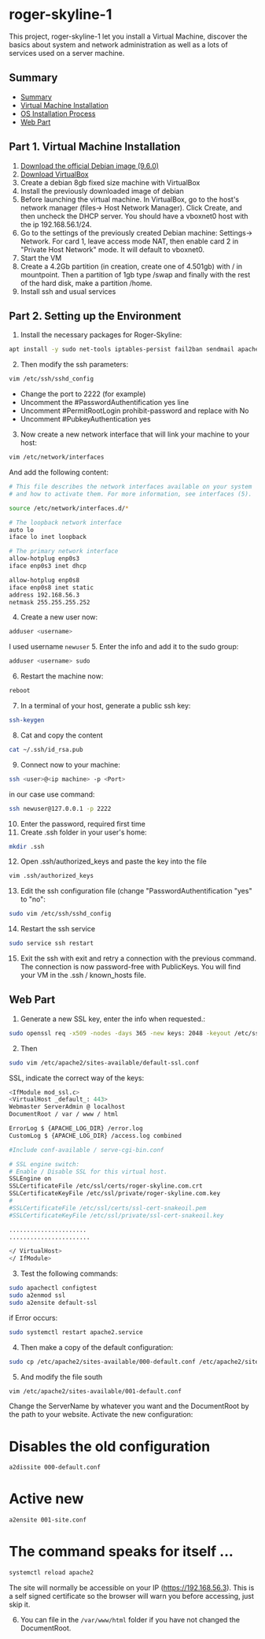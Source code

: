 # roger-skyline-1
This project, roger-skyline-1 let you install a Virtual Machine, discover the basics about system and network administration as well as a lots of services used on a server machine.

## Summary <a id="summary"></a>

- [Summary](#summary)
- [Virtual Machine Installation](#VMinstall)
- [OS Installation Process](#SetUpEnvironment)
- [Web Part](#WebPart)


## Part 1. Virtual Machine Installation <a id="VMinstall"></a>

1. [Download the official Debian image (9.6.0)](https://cdimage.debian.org/debian-cd/current/amd64/iso-cd/debian-9.6.0-amd64-netinst.iso)
2. [Download VirtualBox](https://www.virtualbox.org/wiki/Downloads)
3. Create a debian 8gb fixed size machine with VirtualBox
4. Install the previously downloaded image of debian
5. Before launching the virtual machine. In VirtualBox, go to the host's network manager (files-> Host Network Manager). Click Create, and then uncheck the DHCP server. You should have a vboxnet0 host with the ip 192.168.56.1/24.
6. Go to the settings of the previously created Debian machine: Settings-> Network. For card 1, leave access mode NAT, then enable card 2 in "Private Host Network" mode. It will default to vboxnet0.
7. Start the VM
8. Create a 4.2Gb partition (in creation, create one of 4.501gb) with / in mountpoint. Then a partition of 1gb type /swap and finally with the rest of the hard disk, make a partition /home.
9. Install ssh and usual services

## Part 2. Setting up the Environment <a id="SetUpEnvironment"></a>

1. Install the necessary packages for Roger-Skyline:
```bash
apt install -y sudo net-tools iptables-persist fail2ban sendmail apache2
```

2. Then modify the ssh parameters:
```bash
vim /etc/ssh/sshd_config
```
- Change the port to 2222 (for example)
- Uncomment the #PasswordAuthentification yes line
- Uncomment #PermitRootLogin prohibit-password and replace with No
- Uncomment #PubkeyAuthentication yes
3. Now create a new network interface that will link your machine to your host:
```bash
vim /etc/network/interfaces
```
And add the following content:

```bash
# This file describes the network interfaces available on your system
# and how to activate them. For more information, see interfaces (5).

source /etc/network/interfaces.d/*

# The loopback network interface
auto lo
iface lo inet loopback

# The primary network interface
allow-hotplug enp0s3
iface enp0s3 inet dhcp

allow-hotplug enp0s8
iface enp0s8 inet static
address 192.168.56.3
netmask 255.255.255.252
```
4. Create a new user now:
```bash
adduser <username>
```
I used username `newuser`
5. Enter the info and add it to the sudo group:
```bash
adduser <username> sudo
```
6. Restart the machine now:
```bash
reboot
```
7. In a terminal of your host, generate a public ssh key:
```bash
ssh-keygen
```
8. Cat and copy the content
```bash
cat ~/.ssh/id_rsa.pub
```
9. Connect now to your machine:
```bash
ssh <user>@<ip machine> -p <Port>
```
in our case use command:
```bash
ssh newuser@127.0.0.1 -p 2222
```
10. Enter the password, required first time
11. Create .ssh folder in your user's home:
```bash
mkdir .ssh
```
12. Open .ssh/authorized_keys and paste the key into the file
```bash
vim .ssh/authorized_keys
```
13. Edit the ssh configuration file (change "PasswordAuthentification "yes" to "no":
```bash
sudo vim /etc/ssh/sshd_config
```
14. Restart the ssh service
```bash
sudo service ssh restart
```
15. Exit the ssh with exit and retry a connection with the previous command. The connection is now password-free with PublicKeys. You will find your VM in the .ssh / known_hosts file.

## Web Part <a id="WebPart"></a>
1. Generate a new SSL key, enter the info when requested.:
```bash
sudo openssl req -x509 -nodes -days 365 -new keys: 2048 -keyout /etc/ssl/private/roger-skyline.com.key -out /etc/ssl/certs/roger-skyline.com.crt
```

2. Then
```bash
sudo vim /etc/apache2/sites-available/default-ssl.conf
```
SSL, indicate the correct way of the keys:
```bash
<IfModule mod_ssl.c>
<VirtualHost _default_: 443>
Webmaster ServerAdmin @ localhost
DocumentRoot / var / www / html

ErrorLog $ {APACHE_LOG_DIR} /error.log
CustomLog $ {APACHE_LOG_DIR} /access.log combined

#Include conf-available / serve-cgi-bin.conf

# SSL engine switch:
# Enable / Disable SSL for this virtual host.
SSLEngine on
SSLCertificateFile /etc/ssl/certs/roger-skyline.com.crt
SSLCertificateKeyFile /etc/ssl/private/roger-skyline.com.key
#
#SSLCertificateFile /etc/ssl/certs/ssl-cert-snakeoil.pem
#SSLCertificateKeyFile /etc/ssl/private/ssl-cert-snakeoil.key

......................
.......................

</ VirtualHost>
</ IfModule>
```
3. Test the following commands:
```bash
sudo apachectl configtest
sudo a2enmod ssl
sudo a2ensite default-ssl
```
if Error occurs:
```bash
sudo systemctl restart apache2.service
```

4. Then make a copy of the default configuration:
```bash
sudo cp /etc/apache2/sites-available/000-default.conf /etc/apache2/sites-available/001-default.conf
```

5. And modify the file south 
```bash
vim /etc/apache2/sites-available/001-default.conf
```
Change the ServerName by whatever you want and the DocumentRoot by the path to your website.
Activate the new configuration:

# Disables the old configuration
```bash
a2dissite 000-default.conf
```
# Active new
```bash
a2ensite 001-site.conf
```
# The command speaks for itself ...
```bash
systemctl reload apache2
```

The site will normally be accessible on your IP (https://192.168.56.3).
This is a self signed certificate so the browser will warn you before accessing, just skip it.

6. You can file in the `/var/www/html` folder if you have not changed the DocumentRoot.


